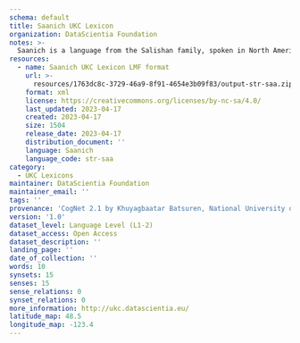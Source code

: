 ```yaml
---
schema: default
title: Saanich UKC Lexicon
organization: DataScientia Foundation
notes: >-
  Saanich is a language from the Salishan family, spoken in North America. The UKC Lexicon of Saanich is represented as a lexico-semantic network. It consists of words, word senses, synsets, as well as sense-level and synset-level relationships.
resources:
  - name: Saanich UKC Lexicon LMF format
    url: >-
      resources/1763dc8c-3729-46a9-8f91-4654e3b09f83/output-str-saa.zip
    format: xml
    license: https://creativecommons.org/licenses/by-nc-sa/4.0/
    last_updated: 2023-04-17
    created: 2023-04-17
    size: 1504
    release_date: 2023-04-17
    distribution_document: ''
    language: Saanich
    language_code: str-saa
category:
  - UKC Lexicons
maintainer: DataScientia Foundation
maintainer_email: ''
tags: ''
provenance: 'CogNet 2.1 by Khuyagbaatar Batsuren, National University of Mongolia (http://cognet.ukc.disi.unitn.it); Native Languages of the Americas 2021.11. by Laura Redish and Orrin Lewis (http://www.native-languages.org); Princeton WordNet 2.1 by Princeton University (https://wordnet.princeton.edu)'
version: '1.0'
dataset_level: Language Level (L1-2)
dataset_access: Open Access
dataset_description: ''
landing_page: ''
date_of_collection: ''
words: 10
synsets: 15
senses: 15
sense_relations: 0
synset_relations: 0
more_information: http://ukc.datascientia.eu/
latitude_map: 48.5
longitude_map: -123.4
---
```

